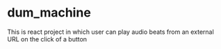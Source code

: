 # dum_machine
This is react project in which user can play audio beats from an external URL on the click of a button
